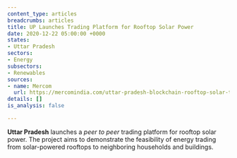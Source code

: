 ```yaml
---
content_type: articles
breadcrumbs: articles
title: UP Launches Trading Platform for Rooftop Solar Power
date: 2020-12-22 05:00:00 +0000
states:
- Uttar Pradesh
sectors:
- Energy
subsectors:
- Renewables
sources:
- name: Mercom
  url: https://mercomindia.com/uttar-pradesh-blockchain-rooftop-solar-trading/
details: []
is_analysis: false

---
```

**Uttar Pradesh** launches a _peer to peer_ trading platform for rooftop solar power. The project aims to demonstrate the feasibility of energy trading from solar-powered rooftops to neighboring households and buildings.